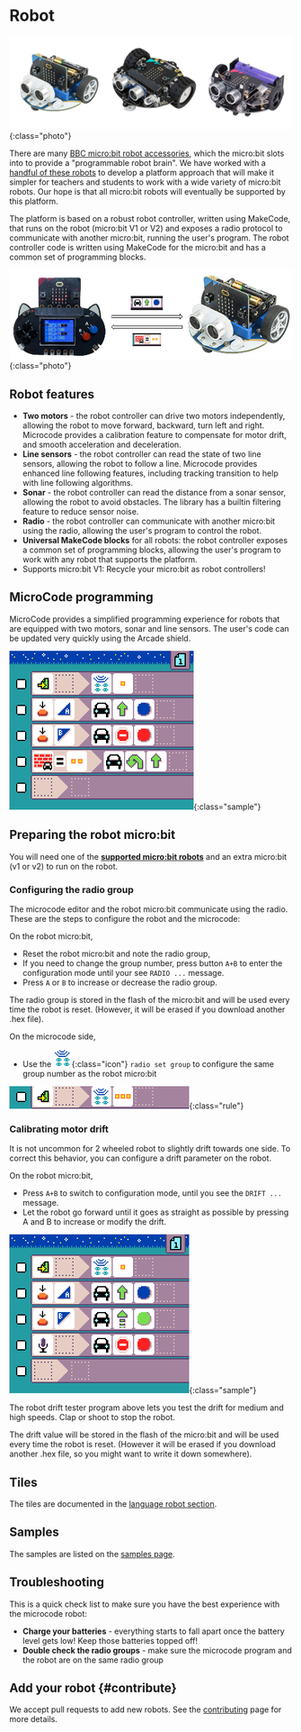# Robot

![Photograph of micro:bit robots](./images/robots.jpg){:class="photo"}

There are many [BBC micro:bit robot accessories](https://microbit.org/buy/accessories/?category=Robotics), which the micro:bit slots into to provide a "programmable robot brain". We have worked with a [handful of these robots](./robots-supported.md) to develop a platform approach that will make it simpler for teachers and students to work with a wide variety of micro:bit robots. Our hope is that all micro:bit robots will eventually be supported by this platform.

The platform is based on a robust robot controller, written using MakeCode, that runs on the robot (micro:bit V1 or V2) and exposes a radio protocol to communicate with another micro:bit, running the user's program. The robot controller code is written using MakeCode for the micro:bit and has a common set of programming blocks.

![A diagram showing how microcode is communicating with the robot](./images/mcrc.jpg){:class="photo"}

## Robot features

-   **Two motors** - the robot controller can drive two motors independently, allowing the robot to move forward, backward, turn left and right. Microcode provides a calibration feature to compensate for motor drift, and smooth acceleration and deceleration.
-   **Line sensors** - the robot controller can read the state of two line sensors, allowing the robot to follow a line. Microcode provides enhanced line following features, including tracking transition to help with line following algorithms.
-   **Sonar** - the robot controller can read the distance from a sonar sensor, allowing the robot to avoid obstacles. The library has a builtin filtering feature to reduce sensor noise.
-   **Radio** - the robot controller can communicate with another micro:bit using the radio, allowing the user's program to control the robot.
-   **Universal MakeCode blocks** for all robots: the robot controller exposes a common set of programming blocks, allowing the user's program to work with any robot that supports the platform.
-   Supports micro:bit V1: Recycle your micro:bit as robot controllers!

## MicroCode programming

MicroCode provides a simplified programming experience for robots that are equipped with two motors, sonar and line sensors. The user's code can be updated very quickly using the Arcade shield.

![robot blocks showcase](./images/generated/sample_robot_showcase_page_1.png){:class="sample"}

## Preparing the robot micro:bit

You will need one of the **[supported micro:bit robots](./robots-supported.md)** and an extra micro:bit (v1 or v2) to run on the robot.

### Configuring the radio group

The microcode editor and the robot micro:bit communicate using the radio. These are the steps to configure the robot and the microcode:

On the robot micro:bit,

-   Reset the robot micro:bit and note the radio group,
-   If you need to change the group number, press button `A+B` to enter the configuration mode until your see `RADIO ...` message.
-   Press `A` or `B` to increase or decrease the radio group.

The radio group is stored in the flash of the micro:bit and will be used every time the robot is reset. (However, it will be erased if you download another .hex file).

On the microcode side,

-   Use the ![radio set group](./images/generated/icon_A6A.png){:class="icon"} `radio set group` to configure the same group number as the robot micro:bit

![setting radio group 3 on page start](./images/generated/sample_robot_shake_page_1_rule_1.png){:class="rule"}

### Calibrating motor drift

It is not uncommon for 2 wheeled robot to slightly drift towards one side. To correct this behavior, you can configure a drift parameter on the robot.

On the robot micro:bit,

-   Press `A+B` to switch to configuration mode, until you see the `DRIFT ...` message.
-   Let the robot go forward until it goes as straight as possible by pressing A and B to increase or modify the drift.

![robot drift tester](./images/generated/sample_robot_drift_tester_page_1.png){:class="sample"}

The robot drift tester program above lets you test the drift for medium and high speeds. Clap or shoot to stop the robot.

The drift value will be stored in the flash of the micro:bit and will be used every time the robot is reset.
(However it will be erased if you download another .hex file, so you might want to write it down somewhere).

## Tiles

The tiles are documented
in the [language robot section](./language#robot).

## Samples

The samples are listed on the [samples page](./samples.md#robot).

## Troubleshooting

This is a quick check list to make sure you have the best experience with the microcode robot:

-   **Charge your batteries** - everything starts to fall apart once the battery level gets low! Keep those batteries topped off!
-   **Double check the radio groups** - make sure the microcode program and the robot are on the same radio group

## Add your robot {#contribute}

We accept pull requests to add new robots. See the [contributing](./robots-supported.md) page for more details.
